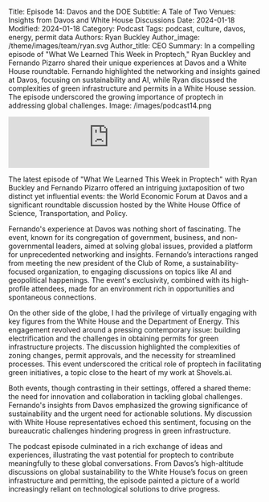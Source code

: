 Title: Episode 14: Davos and the DOE
Subtitle: A Tale of Two Venues: Insights from Davos and White House Discussions
Date: 2024-01-18
Modified: 2024-01-18
Category: Podcast
Tags: podcast, culture, davos, energy, permit data
Authors: Ryan Buckley
Author_image: /theme/images/team/ryan.svg
Author_title: CEO
Summary: In a compelling episode of "What We Learned This Week in Proptech," Ryan Buckley and Fernando Pizarro shared their unique experiences at Davos and a White House roundtable. Fernando highlighted the networking and insights gained at Davos, focusing on sustainability and AI, while Ryan discussed the complexities of green infrastructure and permits in a White House session. The episode underscored the growing importance of proptech in addressing global challenges.
Image: /images/podcast14.png


<iframe src="https://podcasters.spotify.com/pod/show/thisweekinproptech/embed/episodes/A-week-of-cool-events---Dept--of-Energy-and-WEF-e2er8e8/a-aasmc7f" height="102px" width="400px" frameborder="0" scrolling="no"></iframe>

The latest episode of "What We Learned This Week in Proptech" with Ryan Buckley and Fernando Pizarro offered an intriguing juxtaposition of two distinct yet influential events: the World Economic Forum at Davos and a significant roundtable discussion hosted by the White House Office of Science, Transportation, and Policy.

Fernando's experience at Davos was nothing short of fascinating. The event, known for its congregation of government, business, and non-governmental leaders, aimed at solving global issues, provided a platform for unprecedented networking and insights. Fernando’s interactions ranged from meeting the new president of the Club of Rome, a sustainability-focused organization, to engaging discussions on topics like AI and geopolitical happenings. The event's exclusivity, combined with its high-profile attendees, made for an environment rich in opportunities and spontaneous connections.

On the other side of the globe, I had the privilege of virtually engaging with key figures from the White House and the Department of Energy. This engagement revolved around a pressing contemporary issue: building electrification and the challenges in obtaining permits for green infrastructure projects. The discussion highlighted the complexities of zoning changes, permit approvals, and the necessity for streamlined processes. This event underscored the critical role of proptech in facilitating green initiatives, a topic close to the heart of my work at Shovels.ai.

Both events, though contrasting in their settings, offered a shared theme: the need for innovation and collaboration in tackling global challenges. Fernando's insights from Davos emphasized the growing significance of sustainability and the urgent need for actionable solutions. My discussion with White House representatives echoed this sentiment, focusing on the bureaucratic challenges hindering progress in green infrastructure.

The podcast episode culminated in a rich exchange of ideas and experiences, illustrating the vast potential for proptech to contribute meaningfully to these global conversations. From Davos’s high-altitude discussions on global sustainability to the White House’s focus on green infrastructure and permitting, the episode painted a picture of a world increasingly reliant on technological solutions to drive progress.